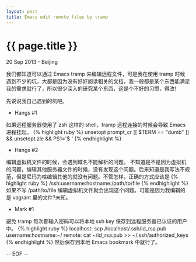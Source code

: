 ```yaml
---
layout: post
title: Emacs edit remote files by tramp
---
```


{{ page.title }}
===

20 Sep 2013 - Beijing

我们都知道可以通过 Emacs tramp 来编辑远程文件，可是我在使用 tramp 时候遇到不少的坑，大都是因为没有好好阅读相关的文档，我一般都是某个东西能满足我的需求就行了，所以很少深入的研究某个东西，这是个不好的习惯，得改!

先说说我自己遇到的坑吧。

+ Hangs #1

如果远程服务器使用了 zsh 这样的 shell，tramp 远程连接的时候会导致 Emacs 进程挂起。
{% highlight ruby %}
unsetopt prompt_cr
[[ $TERM == "dumb" ]] && unsetopt zle && PS1='$ '
{% endhighlight %}

+ Hangs #2

编辑虚拟机文件的时候，会遇到域名不能解析的问题。
不知道是不是因为虚拟机的问题，编辑其他服务器文件的时候，没有发现这个问题。后来知道是我写法不规范，但是尼玛为啥编辑其他的就没有问题。不管怎样，正确的方式应该是
{% highlight ruby %}
/ssh:username:hostname:/path/to/file
{% endhighlight %}
如果不写 /path/to/file 编辑虚拟机文件就会出现这个问题。可能是因为我编辑的是 vagrant 里的文件?未知。

+ Mark #1

避免 tramp 每次都输入密码可以将本地 ssh key 保存到远程服务器已认证的用户中。
{% highlight ruby %}
localhost: scp /localhost/.ssh/id_rsa.pub username:hostname:~/
remote: cat ~/id_rsa.pub >> ~/.ssh/authorized_keys
{% endhighlight %}
然后保存到本地 Emacs bookmark 中就行了。

-- EOF --
